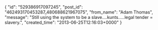  {
   "id": "529386917097245",
   "post_id": "462493170453287_480688621967075",
   "from_name": "Adam Thomas",
   "message": "Still using the system to be a slave....kunts.....legal tender = slavery.",
   "created_time": "2013-06-25T12:16:03+0000"
 }
